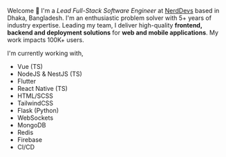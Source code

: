 Welcome 👋 I'm a _Lead Full-Stack Software Engineer_ at [NerdDevs](https://nerddevs.com/) based in Dhaka, Bangladesh. I'm an enthusiastic problem solver with 5+ years of industry expertise. Leading my team, I deliver high-quality **frontend, backend and deployment solutions** for **web and mobile applications**. My work impacts 100K+ users.

I'm currently working with,

-   Vue (TS)
-   NodeJS & NestJS (TS)
-   Flutter
-   React Native (TS)
-   HTML/SCSS
-   TailwindCSS
-   Flask (Python)
-   WebSockets
-   MongoDB
-   Redis
-   Firebase
-   CI/CD
